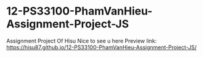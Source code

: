 # 12-PS33100-PhamVanHieu-Assignment-Project-JS
Assignment Project Of Hisu
Nice to see u here
Preview link: https://hisu87.github.io/12-PS33100-PhamVanHieu-Assignment-Project-JS/
